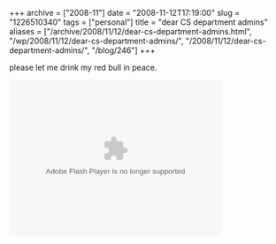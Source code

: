 +++
archive = ["2008-11"]
date = "2008-11-12T17:19:00"
slug = "1226510340"
tags = ["personal"]
title = "dear CS department admins"
aliases = ["/archive/2008/11/12/dear-cs-department-admins.html", "/wp/2008/11/12/dear-cs-department-admins/", "/2008/11/12/dear-cs-department-admins/", "/blog/246"]
+++

please let me drink my red bull in peace.

<object type="application/x-shockwave-flash" data="http://widgets.nbc.com/o/4727a250e66f9723/491b0ff4f59aac1a/4741e3c5156499a7/46465e30/-cpid/eb2b8f894586eec3" id="W4727a250e66f9723491b0ff4f59aac1a" width="384" height="283">
<param name="movie" value="http://widgets.nbc.com/o/4727a250e66f9723/491b0ff4f59aac1a/4741e3c5156499a7/46465e30/-cpid/eb2b8f894586eec3" />
<param name="wmode" value="transparent" />
<param name="allowNetworking" value="all" />
<param name="allowScriptAccess" value="always" />
</object>

